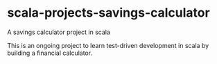 # scala-projects-savings-calculator
A savings calculator project in scala

This is an ongoing project to learn test-driven development in scala by building a financial calculator. 
